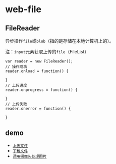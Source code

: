# web-file

## FileReader

异步操作`file`或`blob`（指的是存储在本地计算机上的）。

注：`input`元素获取上传的`file`（FileList）

```
var reader = new FileReader();
// 操作成功
reader.onload = function() {

}
// 上传进度
reader.onprogress = function() {

}
// 上传失败
reader.onerror = function() {

}
```

## demo

* [`上传文件`](./upload.html)
* [`下载文件`](./download.html)
* [`调用摄像头处理图片`](./webcam.html)
